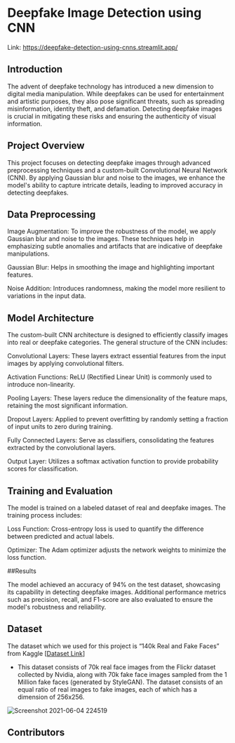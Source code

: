 # Deepfake Image Detection using CNN

Link: https://deepfake-detection-using-cnns.streamlit.app/

## Introduction

The advent of deepfake technology has introduced a new dimension to digital media manipulation. While deepfakes can be used for entertainment and artistic purposes, they also pose significant threats, such as spreading misinformation, identity theft, and defamation. Detecting deepfake images is crucial in mitigating these risks and ensuring the authenticity of visual information.

## Project Overview

This project focuses on detecting deepfake images through advanced preprocessing techniques and a custom-built Convolutional Neural Network (CNN). By applying Gaussian blur and noise to the images, we enhance the model's ability to capture intricate details, leading to improved accuracy in detecting deepfakes.

## Data Preprocessing

Image Augmentation: To improve the robustness of the model, we apply Gaussian blur and noise to the images. These techniques help in emphasizing subtle anomalies and artifacts that are indicative of deepfake manipulations.
      
Gaussian Blur: Helps in smoothing the image and highlighting important features.

Noise Addition: Introduces randomness, making the model more resilient to variations in the input data.

## Model Architecture

The custom-built CNN architecture is designed to efficiently classify images into real or deepfake categories. The general structure of the CNN includes:

  Convolutional Layers: These layers extract essential features from the input images by applying convolutional filters.
  
  Activation Functions: ReLU (Rectified Linear Unit) is commonly used to introduce non-linearity.
  
  Pooling Layers: These layers reduce the dimensionality of the feature maps, retaining the most significant information.
  
  Dropout Layers: Applied to prevent overfitting by randomly setting a fraction of input units to zero during training.
  
  Fully Connected Layers: Serve as classifiers, consolidating the features extracted by the convolutional layers.
  
  Output Layer: Utilizes a softmax activation function to provide probability scores for classification.

## Training and Evaluation

The model is trained on a labeled dataset of real and deepfake images. The training process includes:

Loss Function: Cross-entropy loss is used to quantify the difference between predicted and actual labels.

Optimizer: The Adam optimizer adjusts the network weights to minimize the loss function.

##Results

The model achieved an accuracy of 94% on the test dataset, showcasing its capability in detecting deepfake images. Additional performance metrics such as precision, recall, and F1-score are also evaluated to ensure the model's robustness and reliability.

## Dataset
The dataset which we used for this project is “140k Real and Fake Faces” from Kaggle [[Dataset Link](https://www.kaggle.com/xhlulu/140k-real-and-fake-faces)]
* This dataset consists of 70k real face images from the Flickr dataset collected by Nvidia, along with 70k fake face images sampled from the 1 Million fake faces (generated by StyleGAN). The dataset consists of an equal ratio of real images to fake images, each of which has a dimension of 256x256.

![Screenshot 2021-06-04 224519](https://user-images.githubusercontent.com/51471876/120840750-3fb54300-c588-11eb-8849-e81bd4ea1b38.png)

## Contributors


